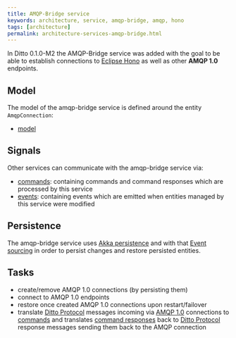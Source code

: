 ```yaml
---
title: AMQP-Bridge service
keywords: architecture, service, amqp-bridge, amqp, hono
tags: [architecture]
permalink: architecture-services-amqp-bridge.html
---
```


In Ditto 0.1.0-M2 the AMQP-Bridge service was added with the goal to be able to establish connections to 
[Eclipse Hono](https://eclipse.org/hono/) as well as other **AMQP 1.0** endpoints.

## Model

The model of the amqp-bridge service is defined around the entity `AmqpConnection`:
* [model](https://github.com/eclipse/ditto/tree/master/model/amqp-bridge/src/main/java/org/eclipse/ditto/model/amqpbridge)

## Signals

Other services can communicate with the amqp-bridge service via:

* [commands](https://github.com/eclipse/ditto/tree/master/signals/commands/amqp-bridge/src/main/java/org/eclipse/ditto/signals/commands/amqpbridge):
  containing commands and command responses which are processed by this service
* [events](https://github.com/eclipse/ditto/tree/master/signals/events/amqp-bridge/src/main/java/org/eclipse/ditto/signals/events/amqpbridge):
  containing events which are emitted when entities managed by this service were modified

## Persistence

The amqp-bridge service uses [Akka persistence](https://doc.akka.io/docs/akka/current/persistence.html?language=java) and 
with that [Event sourcing](http://localhost:4000/basic-signals.html#architectural-style) in order to persist changes 
and restore persisted entities.

## Tasks

* create/remove AMQP 1.0 connections (by persisting them)
* connect to AMQP 1.0 endpoints
* restore once created AMQP 1.0 connections upon restart/failover
* translate [Ditto Protocol](protocol-overview.html) messages incoming via [AMQP 1.0](protocol-bindings-amqp10.html)
  connections to [commands](basic-signals-command.html) and translates [command responses](basic-signals-commandresponse.html) back
  to [Ditto Protocol](protocol-overview.html) response messages sending them back to the AMQP connection
